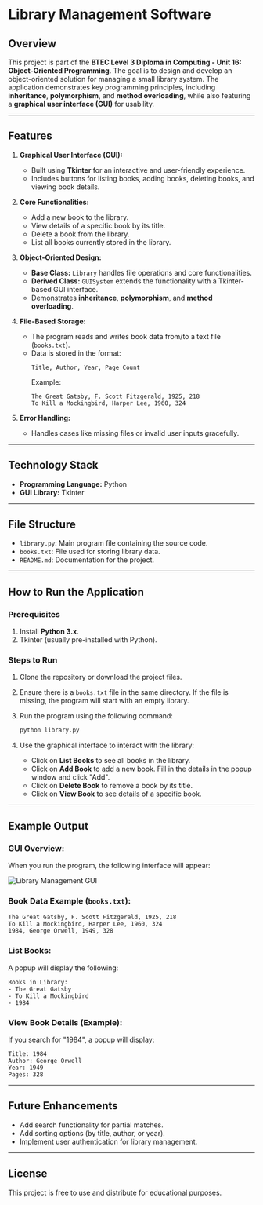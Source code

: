 # Library Management Software  

## Overview  
This project is part of the **BTEC Level 3 Diploma in Computing - Unit 16: Object-Oriented Programming**. The goal is to design and develop an object-oriented solution for managing a small library system. The application demonstrates key programming principles, including **inheritance**, **polymorphism**, and **method overloading**, while also featuring a **graphical user interface (GUI)** for usability.

---

## Features  
1. **Graphical User Interface (GUI):**  
   - Built using **Tkinter** for an interactive and user-friendly experience.  
   - Includes buttons for listing books, adding books, deleting books, and viewing book details.

2. **Core Functionalities:**  
   - Add a new book to the library.  
   - View details of a specific book by its title.  
   - Delete a book from the library.  
   - List all books currently stored in the library.  

3. **Object-Oriented Design:**  
   - **Base Class:** `Library` handles file operations and core functionalities.  
   - **Derived Class:** `GUISystem` extends the functionality with a Tkinter-based GUI interface.  
   - Demonstrates **inheritance**, **polymorphism**, and **method overloading**.  

4. **File-Based Storage:**  
   - The program reads and writes book data from/to a text file (`books.txt`).  
   - Data is stored in the format:  
     ```
     Title, Author, Year, Page Count
     ```
     Example:  
     ```
     The Great Gatsby, F. Scott Fitzgerald, 1925, 218
     To Kill a Mockingbird, Harper Lee, 1960, 324
     ```

5. **Error Handling:**  
   - Handles cases like missing files or invalid user inputs gracefully.

---

## Technology Stack  
- **Programming Language:** Python  
- **GUI Library:** Tkinter  

---

## File Structure  
- `library.py`: Main program file containing the source code.  
- `books.txt`: File used for storing library data.  
- `README.md`: Documentation for the project.

---

## How to Run the Application  

### Prerequisites  
1. Install **Python 3.x**.  
2. Tkinter (usually pre-installed with Python).  

### Steps to Run  
1. Clone the repository or download the project files.  
2. Ensure there is a `books.txt` file in the same directory. If the file is missing, the program will start with an empty library.  
3. Run the program using the following command:  
   ```bash
   python library.py
   ```  

4. Use the graphical interface to interact with the library:  
   - Click on **List Books** to see all books in the library.  
   - Click on **Add Book** to add a new book. Fill in the details in the popup window and click "Add".  
   - Click on **Delete Book** to remove a book by its title.  
   - Click on **View Book** to see details of a specific book.

---

## Example Output  

### **GUI Overview:**  
When you run the program, the following interface will appear:  

![Library Management GUI](Assets/library_gui.png)  

### **Book Data Example (`books.txt`):**  
```
The Great Gatsby, F. Scott Fitzgerald, 1925, 218
To Kill a Mockingbird, Harper Lee, 1960, 324
1984, George Orwell, 1949, 328
```

### **List Books:**  
A popup will display the following:  
```
Books in Library:
- The Great Gatsby
- To Kill a Mockingbird
- 1984
```

### **View Book Details (Example):**  
If you search for "1984", a popup will display:  
```
Title: 1984  
Author: George Orwell  
Year: 1949  
Pages: 328  
```

---

## Future Enhancements  
- Add search functionality for partial matches.  
- Add sorting options (by title, author, or year).  
- Implement user authentication for library management.  

---

## License  
This project is free to use and distribute for educational purposes.